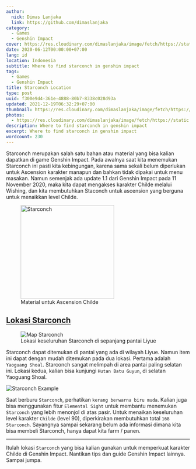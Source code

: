 ```yaml
---
author:
  nick: Dimas Lanjaka
  link: https://github.com/dimaslanjaka
category:
  - Games
  - Genshin Impact
cover: https://res.cloudinary.com/dimaslanjaka/image/fetch/https://static.wikia.nocookie.net/gensin-impact/images/4/46/Item_Starconch.png/revision/latest
date: 2020-06-12T00:00:00+07:00
lang: id
location: Indonesia
subtitle: Where to find starconch in genshin impact
tags:
  - Games
  - Genshin Impact
title: Starconch Location
type: post
uuid: f300e9d4-361e-4888-80b7-8338c028d93a
updated: 2021-12-19T06:32:29+07:00
thumbnail: https://res.cloudinary.com/dimaslanjaka/image/fetch/https://static.wikia.nocookie.net/gensin-impact/images/4/46/Item_Starconch.png/revision/latest
photos:
  - https://res.cloudinary.com/dimaslanjaka/image/fetch/https://static.wikia.nocookie.net/gensin-impact/images/4/46/Item_Starconch.png/revision/latest
description: Where to find starconch in genshin impact
excerpt: Where to find starconch in genshin impact
wordcount: 230
---
```


<p>Starconch merupakan salah satu bahan atau material yang bisa kalian dapatkan di game Genshin Impact. Pada awalnya saat kita menemukan Starconch ini pasti kita kebingungan, karena sama sekali belum diperlukan untuk Ascension karakter manapun dan bahkan tidak dipakai untuk menu masakan. Namun semenjak ada update 1.1 dari Genshin Impact pada 11 November 2020, maka kita dapat mengakses karakter Childe melalui Wishing, dan kita membutuhkan Staconch untuk ascension yang berguna untuk menaikkan level Childe.</p>

<div class="text-center">
  <figure>
  <img src="https://res.cloudinary.com/dimaslanjaka/image/fetch/https://gamefever.co.id/wp-content/uploads/2020/11/Item_Starconch.png" alt="Starconch" style="height:256" width="256" height="256">
  <figcaption>Material untuk Ascension Childe</figcaption>
</figure>
</div>
<h2 id="lokasi-starconch" tabindex="-1"><a class="header-anchor" href="#lokasi-starconch">Lokasi Starconch</a></h2>
<figure>
  <img src="https://res.cloudinary.com/dimaslanjaka/image/fetch/https://gamefever.co.id/wp-content/uploads/2020/11/Genshin-Impact-Starconch-location-1024x753.jpg" alt="Map Starconch">
  <figcaption>Lokasi keseluruhan Starconch di sepanjang pantai Liyue</figcaption>
</figure>
<p>Starconch dapat ditemukan di pantai yang ada di wilayah Liyue. Namun item ini dapat dengan mudah ditemukan pada dua lokasi. Pertama adalah <code>Yaoguang Shoal</code>. Starconch sangat melimpah di area pantai paling selatan ini. Lokasi kedua, kalian bisa kunjungi <code>Hutan Batu Guyun</code>, di selatan Yaoguang Shoal.</p>
<p><img src="https://res.cloudinary.com/dimaslanjaka/image/fetch/https://gamefever.co.id/wp-content/uploads/2020/11/GFID_GenshinImpactStarconch-1-1024x576.jpg" alt="Starconch Example"></p>
<p>Saat berburu <code>Starconch</code>, perhatikan <code>kerang berwarna biru muda</code>. Kalian juga bisa menggunakan fitur <code>Elemental Sight</code> untuk membantu menemukan <code>Starconch</code> yang lebih menonjol di atas pasir. Untuk menaikan keseluruhan level karakter <code>Childe</code> (level 90), diperkirakan membutuhkan total <code>168 Starconch</code>. Sayangnya sampai sekarang belum ada informasi dimana kita bisa membeli Starconch, hanya dapat kita farm / panen.</p>
<hr>
<p>Itulah lokasi <code>Starconch</code> yang bisa kalian gunakan untuk memperkuat karakter Childe di Genshin Impact. Nantikan tips dan guide Genshin Impact lainnya. Sampai jumpa.</p>
